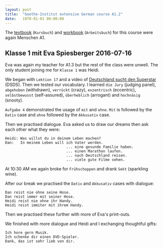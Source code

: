 ```yaml
---
layout: post
title:  "Goethe-Institut extensive German course A1.2"
date:   1970-01-01 00:00:00
---
```


​​The [textbook][] (`Kursbuch`) and [workbook][] (`Arbeitsbuch`) for this course were again Menschen A1.

[textbook]: https://shop.hueber.de/de/menschen-a1-kb-mit-dvd-rom.html
[workbook]: https://shop.hueber.de/de/menschen-a1-ab-mit-2-audio-cds.html

## Klasse 1 mit Eva Spiesberger 2016-07-16

Eva was again my teacher for A1.3 but the rest of the class were unwell.
The only student joining me for `Klasse 1` was Heidi.

We began with `Lektion 17` and a video of [Deutschland sucht den Superstar][] (DSDS).
Then we tested our vocabulary.
I learned `die Jury` (judging panel), `abgehoben` (withdrawn), `verrückt` (crazy), `exzentrisch` (eccentric), `selbstbewusst` (self-assured), `überheblich` (arrogant) and `hochnäsig` (snooty).

[Deutschland sucht den Superstar]: https://youtube.com/watch?v=rIVNFxxwbQ4

`Aufgabe 4` demonstrated the usage of `mit` and `ohne`.
`Mit` is followed by the `Dativ` case and `ohne` followed by the `Akkusativ` case. 

Then we practised dialogue.
Eva asked us to draw our dreams then ask each other what they were:

```
Heidi: Was willst du in deinem Leben machen?
Dan:   In meinem Leben will ich Vater werden.
                            ... eine gesunde Familie haben.
                            ... einen Marathon laufen.
                            ... nach Deutschland reisen.
                            ... viele gute Filme sehen.
```

At 10:30 AM we again broke for `Frühschoppen` and drank `Sekt` (sparkling wine).

After our break we practised the `Dativ` and `Akkusativ` cases with dialogue:

```
Dan reist nie ohne seine Hose.
Dan reist immer mit seiner Hose.
Heidi reist nie ohne ihr Handy.
Heidi reist immiter mit ihrem Handy.
```

Then we practised these further with more of Eva's print-outs.

We finished with more dialogue and Heidi and I exchanging thoughtful gifts:

```
Ich hore gern Musik.
Ich schenke dir einen DVD-Spieler.
Dank, das ist sehr lieb von dir.
```
